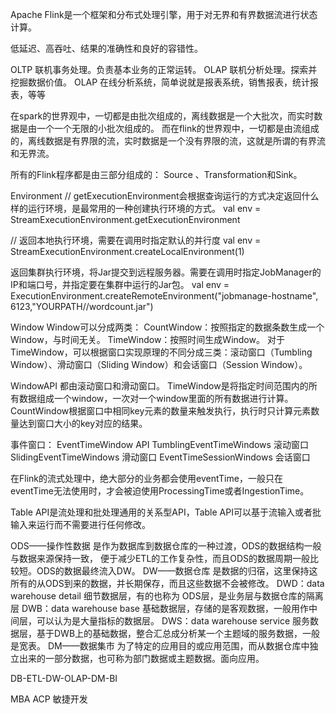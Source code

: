 Apache Flink是一个框架和分布式处理引擎，用于对无界和有界数据流进行状态计算。

低延迟、高吞吐、结果的准确性和良好的容错性。

OLTP 联机事务处理。负责基本业务的正常运转。
OLAP 联机分析处理。探索并挖掘数据价值。
OLAP 在线分析系统，简单说就是报表系统，销售报表，统计报表，等等


在spark的世界观中，一切都是由批次组成的，离线数据是一个大批次，而实时数据是由一个一个无限的小批次组成的。
而在flink的世界观中，一切都是由流组成的，离线数据是有界限的流，实时数据是一个没有界限的流，这就是所谓的有界流和无界流。


所有的Flink程序都是由三部分组成的：  Source 、Transformation和Sink。


Environment
// getExecutionEnvironment会根据查询运行的方式决定返回什么样的运行环境，是最常用的一种创建执行环境的方式。
val env = StreamExecutionEnvironment.getExecutionEnvironment

// 返回本地执行环境，需要在调用时指定默认的并行度
val env = StreamExecutionEnvironment.createLocalEnvironment(1)

返回集群执行环境，将Jar提交到远程服务器。需要在调用时指定JobManager的IP和端口号，并指定要在集群中运行的Jar包。
val env = ExecutionEnvironment.createRemoteEnvironment("jobmanage-hostname", 6123,"YOURPATH//wordcount.jar")


Window
    Window可以分成两类：
        CountWindow：按照指定的数据条数生成一个Window，与时间无关。
        TimeWindow：按照时间生成Window。
    对于TimeWindow，可以根据窗口实现原理的不同分成三类：滚动窗口（Tumbling Window）、滑动窗口（Sliding Window）和会话窗口（Session Window）。


WindowAPI   都由滚动窗口和滑动窗口。
    TimeWindow是将指定时间范围内的所有数据组成一个window，一次对一个window里面的所有数据进行计算。
    CountWindow根据窗口中相同key元素的数量来触发执行，执行时只计算元素数量达到窗口大小的key对应的结果。

事件窗口：
EventTimeWindow API
    TumblingEventTimeWindows  滚动窗口
    SlidingEventTimeWindows  滑动窗口
    EventTimeSessionWindows  会话窗口

在Flink的流式处理中，绝大部分的业务都会使用eventTime，一般只在eventTime无法使用时，才会被迫使用ProcessingTime或者IngestionTime。


Table API是流处理和批处理通用的关系型API，Table API可以基于流输入或者批输入来运行而不需要进行任何修改。


ODS——操作性数据
    是作为数据库到数据仓库的一种过渡，ODS的数据结构一般与数据来源保持一致，
    便于减少ETL的工作复杂性，而且ODS的数据周期一般比较短。ODS的数据最终流入DW。
DW——数据仓库
    是数据的归宿，这里保持这所有的从ODS到来的数据，并长期保存，而且这些数据不会被修改。
    DWD：data warehouse detail 细节数据层，有的也称为 ODS层，是业务层与数据仓库的隔离层
    DWB：data warehouse base 基础数据层，存储的是客观数据，一般用作中间层，可以认为是大量指标的数据层。
    DWS：data warehouse service 服务数据层，基于DWB上的基础数据，整合汇总成分析某一个主题域的服务数据，一般是宽表。
DM——数据集市
    为了特定的应用目的或应用范围，而从数据仓库中独立出来的一部分数据，也可称为部门数据或主题数据。面向应用。

DB-ETL-DW-OLAP-DM-BI

MBA 
ACP 敏捷开发
